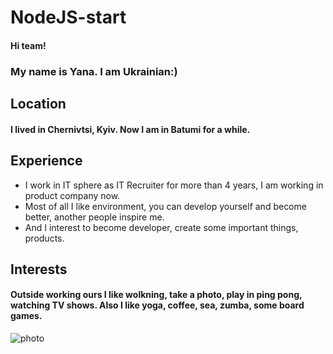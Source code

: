 # NodeJS-start
#### Hi team!
### My name is Yana. I am Ukrainian:) 
## Location
#### I lived in Chernivtsi, Kyiv. Now I am in Batumi for a while.
## Experience
+ I work in IT sphere as IT Recruiter for more than 4 years, I am working in product company now. 
+ Most of all I like environment, you can develop yourself and become better, another people inspire me. 
+ And I interest to become developer, create some important things, products. 
## Interests
#### Outside working ours I like wolkning, take a photo, play in ping pong, watching TV shows. Also I like yoga, coffee, sea, zumba, some board games.
![photo](https://images.squarespace-cdn.com/content/v1/59e24d3790bade29a3af48e2/1545076346980-JND88KMD6OVB38E22NGK/Dream+Science+1.jpg?format=1000w)
